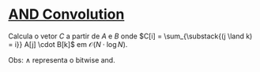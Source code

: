 # [AND Convolution](and_convolution.cpp)

Calcula o vetor $C$ a partir de $A$ e $B$ onde $C[i] = \sum_{\substack{(j \land k) = i}} A[j] \cdot B[k]$ em $\mathcal{O}(N \cdot \log N)$.

Obs: $\land$ representa o bitwise and.
